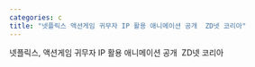 ```yaml
---
categories: c
title: "넷플릭스 액션게임 귀무자 IP 활용 애니메이션 공개  ZD넷 코리아"
---
```

넷플릭스, 액션게임 귀무자 IP 활용 애니메이션 공개&nbsp;&nbsp;ZD넷 코리아